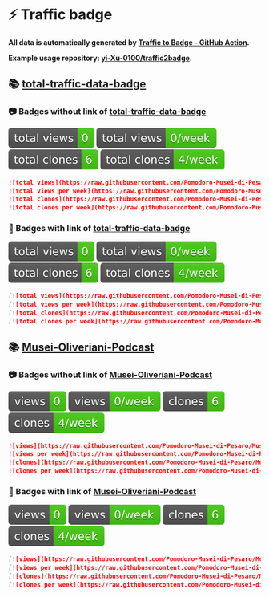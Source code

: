 # ⚡️ Traffic badge

**All data is automatically generated by [Traffic to Badge - GitHub Action](https://github.com/marketplace/actions/traffic-to-badge).**

**Example usage repository: [yi-Xu-0100/traffic2badge](https://github.com/yi-Xu-0100/traffic2badge).**

## 📚 [total-traffic-data-badge](https://github.com/Pomodoro-Musei-di-Pesaro/Musei-Oliveriani-Podcast/tree/traffic#readme)

### 📷 Badges without link of [total-traffic-data-badge](https://github.com/Pomodoro-Musei-di-Pesaro/Musei-Oliveriani-Podcast/tree/traffic#readme)

![total views](https://raw.githubusercontent.com/Pomodoro-Musei-di-Pesaro/Musei-Oliveriani-Podcast/traffic/total_views.svg)
![total views per week](https://raw.githubusercontent.com/Pomodoro-Musei-di-Pesaro/Musei-Oliveriani-Podcast/traffic/total_views_per_week.svg)
![total clones](https://raw.githubusercontent.com/Pomodoro-Musei-di-Pesaro/Musei-Oliveriani-Podcast/traffic/total_clones.svg)
![total clones per week](https://raw.githubusercontent.com/Pomodoro-Musei-di-Pesaro/Musei-Oliveriani-Podcast/traffic/total_clones_per_week.svg)

```markdown
![total views](https://raw.githubusercontent.com/Pomodoro-Musei-di-Pesaro/Musei-Oliveriani-Podcast/traffic/total_views.svg)
![total views per week](https://raw.githubusercontent.com/Pomodoro-Musei-di-Pesaro/Musei-Oliveriani-Podcast/traffic/total_views_per_week.svg)
![total clones](https://raw.githubusercontent.com/Pomodoro-Musei-di-Pesaro/Musei-Oliveriani-Podcast/traffic/total_clones.svg)
![total clones per week](https://raw.githubusercontent.com/Pomodoro-Musei-di-Pesaro/Musei-Oliveriani-Podcast/traffic/total_clones_per_week.svg)
```

### 🔗 Badges with link of [total-traffic-data-badge](https://github.com/Pomodoro-Musei-di-Pesaro/Musei-Oliveriani-Podcast/tree/traffic#readme)

[![total views](https://raw.githubusercontent.com/Pomodoro-Musei-di-Pesaro/Musei-Oliveriani-Podcast/traffic/total_views.svg)](https://github.com/Pomodoro-Musei-di-Pesaro/Musei-Oliveriani-Podcast/tree/traffic#-total-traffic-data-badge)
[![total views per week](https://raw.githubusercontent.com/Pomodoro-Musei-di-Pesaro/Musei-Oliveriani-Podcast/traffic/total_views_per_week.svg)](https://github.com/Pomodoro-Musei-di-Pesaro/Musei-Oliveriani-Podcast/tree/traffic#-total-traffic-data-badge)
[![total clones](https://raw.githubusercontent.com/Pomodoro-Musei-di-Pesaro/Musei-Oliveriani-Podcast/traffic/total_clones.svg)](https://github.com/Pomodoro-Musei-di-Pesaro/Musei-Oliveriani-Podcast/tree/traffic#-total-traffic-data-badge)
[![total clones per week](https://raw.githubusercontent.com/Pomodoro-Musei-di-Pesaro/Musei-Oliveriani-Podcast/traffic/total_clones_per_week.svg)](https://github.com/Pomodoro-Musei-di-Pesaro/Musei-Oliveriani-Podcast/tree/traffic#-total-traffic-data-badge)

```markdown
[![total views](https://raw.githubusercontent.com/Pomodoro-Musei-di-Pesaro/Musei-Oliveriani-Podcast/traffic/total_views.svg)](https://github.com/Pomodoro-Musei-di-Pesaro/Musei-Oliveriani-Podcast/tree/traffic#-total-traffic-data-badge)
[![total views per week](https://raw.githubusercontent.com/Pomodoro-Musei-di-Pesaro/Musei-Oliveriani-Podcast/traffic/total_views_per_week.svg)](https://github.com/Pomodoro-Musei-di-Pesaro/Musei-Oliveriani-Podcast/tree/traffic#-total-traffic-data-badge)
[![total clones](https://raw.githubusercontent.com/Pomodoro-Musei-di-Pesaro/Musei-Oliveriani-Podcast/traffic/total_clones.svg)](https://github.com/Pomodoro-Musei-di-Pesaro/Musei-Oliveriani-Podcast/tree/traffic#-total-traffic-data-badge)
[![total clones per week](https://raw.githubusercontent.com/Pomodoro-Musei-di-Pesaro/Musei-Oliveriani-Podcast/traffic/total_clones_per_week.svg)](https://github.com/Pomodoro-Musei-di-Pesaro/Musei-Oliveriani-Podcast/tree/traffic#-total-traffic-data-badge)
```

## 📚 [Musei-Oliveriani-Podcast](https://github.com/Pomodoro-Musei-di-Pesaro/Musei-Oliveriani-Podcast/tree/traffic/traffic-Musei-Oliveriani-Podcast)

### 📷 Badges without link of [Musei-Oliveriani-Podcast](https://github.com/Pomodoro-Musei-di-Pesaro/Musei-Oliveriani-Podcast/tree/traffic/traffic-Musei-Oliveriani-Podcast)

![views](https://raw.githubusercontent.com/Pomodoro-Musei-di-Pesaro/Musei-Oliveriani-Podcast/traffic/traffic-Musei-Oliveriani-Podcast/views.svg)
![views per week](https://raw.githubusercontent.com/Pomodoro-Musei-di-Pesaro/Musei-Oliveriani-Podcast/traffic/traffic-Musei-Oliveriani-Podcast/views_per_week.svg)
![clones](https://raw.githubusercontent.com/Pomodoro-Musei-di-Pesaro/Musei-Oliveriani-Podcast/traffic/traffic-Musei-Oliveriani-Podcast/clones.svg)
![clones per week](https://raw.githubusercontent.com/Pomodoro-Musei-di-Pesaro/Musei-Oliveriani-Podcast/traffic/traffic-Musei-Oliveriani-Podcast/clones_per_week.svg)

```markdown
![views](https://raw.githubusercontent.com/Pomodoro-Musei-di-Pesaro/Musei-Oliveriani-Podcast/traffic/traffic-Musei-Oliveriani-Podcast/views.svg)
![views per week](https://raw.githubusercontent.com/Pomodoro-Musei-di-Pesaro/Musei-Oliveriani-Podcast/traffic/traffic-Musei-Oliveriani-Podcast/views_per_week.svg)
![clones](https://raw.githubusercontent.com/Pomodoro-Musei-di-Pesaro/Musei-Oliveriani-Podcast/traffic/traffic-Musei-Oliveriani-Podcast/clones.svg)
![clones per week](https://raw.githubusercontent.com/Pomodoro-Musei-di-Pesaro/Musei-Oliveriani-Podcast/traffic/traffic-Musei-Oliveriani-Podcast/clones_per_week.svg)
```

### 🔗 Badges with link of [Musei-Oliveriani-Podcast](https://github.com/Pomodoro-Musei-di-Pesaro/Musei-Oliveriani-Podcast/tree/traffic/traffic-Musei-Oliveriani-Podcast)

[![views](https://raw.githubusercontent.com/Pomodoro-Musei-di-Pesaro/Musei-Oliveriani-Podcast/traffic/traffic-Musei-Oliveriani-Podcast/views.svg)](https://github.com/Pomodoro-Musei-di-Pesaro/Musei-Oliveriani-Podcast/tree/traffic#-Musei-Oliveriani-Podcast)
[![views per week](https://raw.githubusercontent.com/Pomodoro-Musei-di-Pesaro/Musei-Oliveriani-Podcast/traffic/traffic-Musei-Oliveriani-Podcast/views_per_week.svg)](https://github.com/Pomodoro-Musei-di-Pesaro/Musei-Oliveriani-Podcast/tree/traffic#-Musei-Oliveriani-Podcast)
[![clones](https://raw.githubusercontent.com/Pomodoro-Musei-di-Pesaro/Musei-Oliveriani-Podcast/traffic/traffic-Musei-Oliveriani-Podcast/clones.svg)](https://github.com/Pomodoro-Musei-di-Pesaro/Musei-Oliveriani-Podcast/tree/traffic#-Musei-Oliveriani-Podcast)
[![clones per week](https://raw.githubusercontent.com/Pomodoro-Musei-di-Pesaro/Musei-Oliveriani-Podcast/traffic/traffic-Musei-Oliveriani-Podcast/clones_per_week.svg)](https://github.com/Pomodoro-Musei-di-Pesaro/Musei-Oliveriani-Podcast/tree/traffic#-Musei-Oliveriani-Podcast)

```markdown
[![views](https://raw.githubusercontent.com/Pomodoro-Musei-di-Pesaro/Musei-Oliveriani-Podcast/traffic/traffic-Musei-Oliveriani-Podcast/views.svg)](https://github.com/Pomodoro-Musei-di-Pesaro/Musei-Oliveriani-Podcast/tree/traffic#-Musei-Oliveriani-Podcast)
[![views per week](https://raw.githubusercontent.com/Pomodoro-Musei-di-Pesaro/Musei-Oliveriani-Podcast/traffic/traffic-Musei-Oliveriani-Podcast/views_per_week.svg)](https://github.com/Pomodoro-Musei-di-Pesaro/Musei-Oliveriani-Podcast/tree/traffic#-Musei-Oliveriani-Podcast)
[![clones](https://raw.githubusercontent.com/Pomodoro-Musei-di-Pesaro/Musei-Oliveriani-Podcast/traffic/traffic-Musei-Oliveriani-Podcast/clones.svg)](https://github.com/Pomodoro-Musei-di-Pesaro/Musei-Oliveriani-Podcast/tree/traffic#-Musei-Oliveriani-Podcast)
[![clones per week](https://raw.githubusercontent.com/Pomodoro-Musei-di-Pesaro/Musei-Oliveriani-Podcast/traffic/traffic-Musei-Oliveriani-Podcast/clones_per_week.svg)](https://github.com/Pomodoro-Musei-di-Pesaro/Musei-Oliveriani-Podcast/tree/traffic#-Musei-Oliveriani-Podcast)
```
